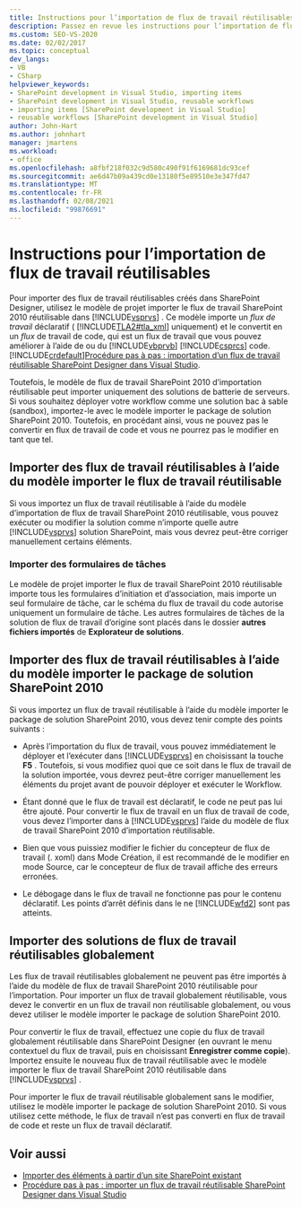 ```yaml
---
title: Instructions pour l’importation de flux de travail réutilisables | Microsoft Docs
description: Passez en revue les instructions pour l’importation de flux de travail réutilisables qui ont été créés dans SharePoint Designer dans Visual Studio.
ms.custom: SEO-VS-2020
ms.date: 02/02/2017
ms.topic: conceptual
dev_langs:
- VB
- CSharp
helpviewer_keywords:
- SharePoint development in Visual Studio, importing items
- SharePoint development in Visual Studio, reusable workflows
- importing items [SharePoint development in Visual Studio]
- reusable workflows [SharePoint development in Visual Studio]
author: John-Hart
ms.author: johnhart
manager: jmartens
ms.workload:
- office
ms.openlocfilehash: a8fbf218f032c9d580c490f91f6169681dc93cef
ms.sourcegitcommit: ae6d47b09a439cd0e13180f5e89510e3e347fd47
ms.translationtype: MT
ms.contentlocale: fr-FR
ms.lasthandoff: 02/08/2021
ms.locfileid: "99876691"
---
```

# <a name="guidelines-for-importing-reusable-workflows"></a>Instructions pour l’importation de flux de travail réutilisables
  Pour importer des flux de travail réutilisables créés dans SharePoint Designer, utilisez le modèle de projet importer le flux de travail SharePoint 2010 réutilisable dans [!INCLUDE[vsprvs](../sharepoint/includes/vsprvs-md.md)] . Ce modèle importe un  *flux de travail* déclaratif ( [!INCLUDE[TLA2#tla_xml](../sharepoint/includes/tla2sharptla-xml-md.md)] uniquement) et le convertit en un *flux* de travail de code, qui est un flux de travail que vous pouvez améliorer à l’aide de ou du [!INCLUDE[vbprvb](../sharepoint/includes/vbprvb-md.md)] [!INCLUDE[csprcs](../sharepoint/includes/csprcs-md.md)] code. [!INCLUDE[crdefault](../sharepoint/includes/crdefault-md.md)][Procédure pas à pas : importation d’un flux de travail réutilisable SharePoint Designer dans Visual Studio](../sharepoint/walkthrough-import-a-sharepoint-designer-reusable-workflow-into-visual-studio.md).

 Toutefois, le modèle de flux de travail SharePoint 2010 d’importation réutilisable peut importer uniquement des solutions de batterie de serveurs. Si vous souhaitez déployer votre workflow comme une solution bac à sable (sandbox), importez-le avec le modèle importer le package de solution SharePoint 2010. Toutefois, en procédant ainsi, vous ne pouvez pas le convertir en flux de travail de code et vous ne pourrez pas le modifier en tant que tel.

## <a name="import-reusable-workflows-by-using-the-import-reusable-workflow-template"></a>Importer des flux de travail réutilisables à l’aide du modèle importer le flux de travail réutilisable
 Si vous importez un flux de travail réutilisable à l’aide du modèle d’importation de flux de travail SharePoint 2010 réutilisable, vous pouvez exécuter ou modifier la solution comme n’importe quelle autre [!INCLUDE[vsprvs](../sharepoint/includes/vsprvs-md.md)] solution SharePoint, mais vous devrez peut-être corriger manuellement certains éléments.

### <a name="import-task-forms"></a>Importer des formulaires de tâches
 Le modèle de projet importer le flux de travail SharePoint 2010 réutilisable importe tous les formulaires d’initiation et d’association, mais importe un seul formulaire de tâche, car le schéma du flux de travail du code autorise uniquement un formulaire de tâche. Les autres formulaires de tâches de la solution de flux de travail d’origine sont placés dans le dossier **autres fichiers importés** de **Explorateur de solutions**.

## <a name="import-reusable-workflows-by-using-the-import-sharepoint-2010-solution-package-template"></a>Importer des flux de travail réutilisables à l’aide du modèle importer le package de solution SharePoint 2010
 Si vous importez un flux de travail réutilisable à l’aide du modèle importer le package de solution SharePoint 2010, vous devez tenir compte des points suivants :

- Après l’importation du flux de travail, vous pouvez immédiatement le déployer et l’exécuter dans [!INCLUDE[vsprvs](../sharepoint/includes/vsprvs-md.md)] en choisissant la touche **F5** . Toutefois, si vous modifiez quoi que ce soit dans le flux de travail de la solution importée, vous devrez peut-être corriger manuellement les éléments du projet avant de pouvoir déployer et exécuter le Workflow.

- Étant donné que le flux de travail est déclaratif, le code ne peut pas lui être ajouté. Pour convertir le flux de travail en un flux de travail de code, vous devez l’importer dans à [!INCLUDE[vsprvs](../sharepoint/includes/vsprvs-md.md)] l’aide du modèle de flux de travail SharePoint 2010 d’importation réutilisable.

- Bien que vous puissiez modifier le fichier du concepteur de flux de travail (. xoml) dans Mode Création, il est recommandé de le modifier en mode Source, car le concepteur de flux de travail affiche des erreurs erronées.

- Le débogage dans le flux de travail ne fonctionne pas pour le contenu déclaratif. Les points d’arrêt définis dans le ne [!INCLUDE[wfd2](../sharepoint/includes/wfd2-md.md)] sont pas atteints.

## <a name="import-globally-reusable-workflow-solutions"></a>Importer des solutions de flux de travail réutilisables globalement
 Les flux de travail réutilisables globalement ne peuvent pas être importés à l’aide du modèle de flux de travail SharePoint 2010 réutilisable pour l’importation. Pour importer un flux de travail globalement réutilisable, vous devez le convertir en un flux de travail non réutilisable globalement, ou vous devez utiliser le modèle importer le package de solution SharePoint 2010.

 Pour convertir le flux de travail, effectuez une copie du flux de travail globalement réutilisable dans SharePoint Designer (en ouvrant le menu contextuel du flux de travail, puis en choisissant **Enregistrer comme copie**). Importez ensuite le nouveau flux de travail réutilisable avec le modèle importer le flux de travail SharePoint 2010 réutilisable dans [!INCLUDE[vsprvs](../sharepoint/includes/vsprvs-md.md)] .

 Pour importer le flux de travail réutilisable globalement sans le modifier, utilisez le modèle importer le package de solution SharePoint 2010. Si vous utilisez cette méthode, le flux de travail n’est pas converti en flux de travail de code et reste un flux de travail déclaratif.

## <a name="see-also"></a>Voir aussi
- [Importer des éléments à partir d’un site SharePoint existant](../sharepoint/importing-items-from-an-existing-sharepoint-site.md)
- [Procédure pas à pas : importer un flux de travail réutilisable SharePoint Designer dans Visual Studio](../sharepoint/walkthrough-import-a-sharepoint-designer-reusable-workflow-into-visual-studio.md)
